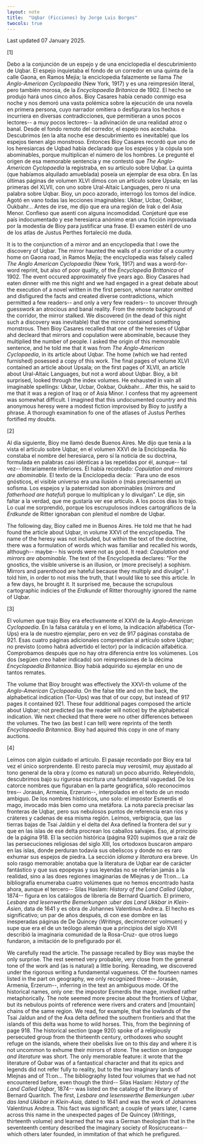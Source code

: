 ```yaml
---
layout: note
title:  "Uqbar (Ficciones) by Jorge Luis Borges"
twocols: true
---
```


Last updated 07 January 2025.

<div class="twocol-container">
    <div class="number-column">
    [1]
    </div>
    <div class="twocol-column"><p>Debo a la conjunción de un espejo y de una enciclopedia el descubrimiento de Uqbar. El espejo inquietaba el fondo de un corredor en una quinta de la calle Gaona, en Ramos Mejía; la enciclopedia falazmente se llama <i>The Anglo-American Cyclopaedia</i> (New York, 1917) y es una reimpresión literal, pero también morosa, de la <i>Encyclopaedia Britanica</i> de 1902. El hecho se produjo hará unos cinco años. Bioy Casares había cenado conmigo esa noche y nos demoró una vasta polémica sobre la ejecución de una novela en primera persona, cuyo narrador omitiera o desfigurara los hechos e incurriera en diversas contradicciones, que permitieran a unos pocos lectores-- a muy pocos lectores-- la adivinación de una realidad atroz o banal. Desde el fondo remoto del corredor, el espejo nos acechaba. Descubrimos (en la alta noche ese descubrimiento es inevitable) que los espejos tienen algo monstroso. Entonces Bioy Casares recordó que uno de los heresiarcas de Uqbad había declarado que los espejos y la cópula son abominables, porque multiplican el número de los hombres. Le pregunté el origen de esa memorable sentencia y me contestó que <i>The Anglo-American Cyclopaedia</i> la registraba, en su artículo sobre Uqbar. La quinta (que habíamos alquilado amueblada) poseía un ejemplar de esa obra. En las últimas páginas de volumen XLVI dimos con un artículo sobre Upsala; en las primeras del XLVII, con uno sobre Ural-Altaic Languages, pero ni una palabra sobre Uqbar. Bioy, un poco azorado, interrogó los tomos del índice. Agotó en vano todas las lecciones imaginables: Ukbar, Ucbar, Ookbar, Oukbahr... Antes de irse, me dijo que era una región de Irak o del Asia Menor. Confieso que asentí con alguna incomodidad. Conjeturé que ese país indocumentado y ese heresiarca anónimo eran una ficción inprovisada por la modestia de Bioy para justificar una frase. El examen estéril de uno de los atlas de Justus Perthes fortaleció me duda. 
    </p></div>
    <div class="twocol-column"><p>It is to the conjunction of a mirror and an encyclopedia that I owe the discovery of Uqbar. The mirror haunted the walls of a corridor of a country home on Gaona road, in Ramos Mejía; the encyclopedia was falsely called <i>The Anglo American Cyclopaedia</i> (New York, 1917) and was a word-for-word reprint, but also of poor quality, of the <i>Encyclopedia Brittanica</i> of 1902. The event occured approximately five years ago. Bioy Casares had eaten dinner with me this night and we had engaged in a great debate about the execution of a novel written in the first person, whose narrator omitted and disfigured the facts and created diverse contradictions, which permitted a few readers-- and only a very few readers-- to uncover through guesswork an atrocious and banal reality. From the remote background of the corridor, the mirror stalked. We discovered (in the dead of this night such a discovery was inevitable) that the mirror contained something monstrous. Then Bioy Casares recalled that one of the heresies of Uqbar ahd decleard that mirrors and copulation were abominable, because they multiplied the number of people. I asked the origin of this memorable sentence, and he told me that it was from <i>The Anglo-American Cyclopaedia</i>, in its article about Uqbar. The home (which we had rented furnished) posessed a copy of this work. The final pages of volume XLVI contained an article about Upsala; on the first pages of XLVII, an article about Ural-Altaic Languages, but not a word about Uqbar. Bioy, a bit surprised, looked through the index volumes. He exhausted in vain all imaginable spellings: Ukbar, Ucbar, Ookbar, Oukbahr... After this, he said to me that it was a region of Iraq or of Asia Minor. I confess that my agreement was somewhat difficult. I imagined that this undocumented country and this anonymous heresy were a modest fiction improvised by Bioy to justify a phrase. A thorough examination fo one of the atlases of Justus Perthes fortified my doubts.
    </p></div>
</div>

<div class="twocol-container">
    <div class="number-column">
    [2]
    </div>
    <div class="twocol-column"><p>Al día siguiente, Bioy me llamó desde Buenos Aires. Me dijo que tenía a la vista el artículo sobre Uqbar, en el volumen XXVI de la Enciclopedia. No constaba el nombre del heresiarca, pero sí la noticia de su doctrina, formulada en palabras casi idénticas a las repetidas por él, aunque-- tal vez-- literariamente inferiores. Él había recordado: <i>Copulation and mirrors are abominable.</i> El texto de la Enciclopedia decía: ¨Para uno de esos gnósticos, el visible universo era una ilusión o (más precisamente) un sofisma. Los espejos y la paternidad son abominables (<i>mirrors and fatherhood are hateful</i>) porque lo multiplican y lo divulgan". Le dije, sin faltar a la verdad, que me gustaría ver ese artículo. A los pocos días lo trajo. Lo cual me sorprendió, porque los escrupulosos índices cartográficos de la <i>Erdkunde</i> de Ritter ignoraban con plenitud el nombre de Uqbar.
    </p></div>
    <div class="twocol-column"><p>The following day, Bioy called me in Buenos Aires. He told me that he had found the article about Uqbar, in volume XXVI of the encyclopedia. The name of the heresy was not included, but within the text of the doctrine, there was a formulation of words which was familiar and recalled his words, although-- maybe-- his words were not as good. It read: <i>Copulation and mirrors are abominable.</i> The text of the Encyclopedia declares: "For the gnostics, the visible universe is an illusion, or (more precisely) a sophism. Mirrors and parenthood are hateful because they multiply and divulge". I told him, in order to not miss the truth, that I would like to see this article. In a few days, he brought it. It surprised me, because the scrupulous cartographic indicies of the <i>Erdkunde</i> of Ritter thoroughly ignored the name of Uqbar. 
    </p></div>
</div>

<div class="twocol-container">
    <div class="number-column">
    [3]
    </div>
    <div class="twocol-column"><p>El volumen que trajo Bioy era efectivamente el XXVI de la <i>Anglo-American Cyclopaedia</i>. En la falsa carátula y en el lomo, la indicación alfabética (Tor-Ups) era la de nuestro ejemplar, pero en vez de 917 páginas constaba de 921. Esas cuatro páginas adicionales comprendían al artículo sobre Uqbar; no previsto (como habrá advertido el lector) por la indicación alfabética. Comprobamos después que no hay otra diferencia entre los volúmenes. Los dos (segúen creo haber indicado) son reimpresiones de la décima <i>Encyclopaedia Britannica</i>. Bioy habiá adquirido su ejemplar en uno de tantos remates.
    </p></div>
    <div class="twocol-column"><p>The volume that Bioy brought was effectively the XXVI-th volume of the <i>Anglo-American Cyclopaedia</i>. On the false title and on the back, the alphabetical indication (Tor-Ups) was that of our copy, but instead of 917 pages it contained 921. These four additional pages composed the article about Uqbar; not predicted (as the reader will notice) by the alphabetical indication. We next checked that there were no other differences between the volumes. The two (as best I can tell) were reprints of the tenth <i>Encyclopaedia Britannica</i>. Bioy had aquired this copy in one of many auctions.
    </p></div>
</div>

<div class="twocol-container">
    <div class="number-column">
    [4]
    </div>
    <div class="twocol-column"><p>Leímos con algún cuidado el artículo. El pasaje recordado por Bioy era tal vez el único sorprendente. El resto parecía muy verosímil, muy ajustado al tono general de la obra y (como es natural) un poco aburrido. Releyéndolo, descubrimos bajo su rigurosa escritura una fundamental vaguedad. De los catorce nombres que figuraban en la parte geográfica, sólo reconocimos tres-- Jorasán, Armenia, Erzerum--, interpolados en el texto de un modo ambiguo. De los nombres históricos, uno solo: el impostor Esmerdis el mago, invocado más bien como una metáfora. La nota parecía precisar las fronteras de Uqbar, pero sus nebulosos puntos de referencia eran ríos y cráteres y cadenas de esa misma región. Leímos, verbigracia, que las tierras bajas de Tsai Jaldún y el delta del Axa defined la frontera del sur y que en las islas de ese delta procrean los caballos salvajes. Eso, al principio de la página 918. El la sección histórica (página 920) supimos que a raíz de las persecuciones religiosas del siglo XIII, los ortodoxos buscaron amparo en las islas, donde perduran todavía sus obeliscos y donde no es raro exhumar sus espejos de piedra. La sección <i>idioma y literatura</i> era breve. Un solo rasgo memorable: anotaba que la literatura de Uqbar ear de carácter fantástico y que sus epopeyas y sus leyendas no se referían jamás a la realidad, sino a las does regiones imaginarias de Mlejnas y de Tl:on... La bibliografía enumeraba cuatro volúmenes que no hemos encontrado hasta ahora, aunque el tercero-- Silas Haslam: <i>History of the Land Called Uqbar</i>, 1874-- figura en los catálogos de librería de Bernard Quartich. El primero, <i>Lesbare and lesenwerthe Bemerkungen :uber das Land Ukkbar in Klein-Asien</i>, data de 1641 y es obra de Johannes Valentinus Andre:a. El hecho es significativo; un par de años después, di con ese dombre en las inesperadas páginas de De Quincey (<i>Writings</i>, decimotercer volmuen) y supe que era el de un teólogo alemán que a principios del siglo XVII describió la imaginaria comunidad de la Rosa-Cruz- que otros luego fundaron, a imitación de lo prefigurado por él.
    </p></div>
    <div class="twocol-column"><p>We carefully read the article. The passage recalled by Bioy was maybe the only surprise. The rest seemed very probable, very close from the general tone of the work and (as is natural) a little boring. Rereading, we discovered under the rigorous writing a fundamental vagueness. Of the fourteen names listed in the part on geography, we only recognized three-- Jorasán, Armenia, Erzerum--, inferring in the text an ambiguous mode. Of the historical names, only one: the impostor Esmerdis the mage, involked rather metaphorically. The note seemed more precise about the frontiers of Uqbar, but its nebulous points of reference were rivers and craters and [mountain] chains of the same region. We read, for example, that the lowlands of the Tsai Jaldun and of the Axa delta defined the southern frontiers and that the islands of this delta was home to wild horses. This, from the beginning of page 918. The historical section (page 920) spoke of a religiously persecuted group from the thirteenth century, orthodoxes who sought refuge on the islands, where their obelisks live on to this day and where it is not uncommon to exhume their mirrors of stone. The section on <i>language and literature </i> was short. The only memorable feature: it wrote that the literature of Qubar was of a fantastical character and that its epics and legends did not refer fully to reality, but to the two imaginary lands of Mlejnas and of Tl:on... The bibliography listed four volumes that we had not encountered before, even though the third-- Silas Haslam: <i>History of the Land Called Uqbar</i>, 1874-- was listed on the catalog of the library of Bernard Quaritch. The first, <i>Lesbare and lesenswerthe Bemerkungen :uber das land Ukkbar in Klein-Asia,</i> dated to 1641 and was the work of Johannes Valentinus Andre:a. This fact was significant; a couple of years later, I came across this name in the unexpected pages of De Quincey (<i>Writings</i>, thirteenth volume) and learned that he was a German theologian that in the seventeenth century described the imaginary society of Rosicruceans-- which others later founded, in immitation of that which he prefigured.
    </p></div>
</div>
